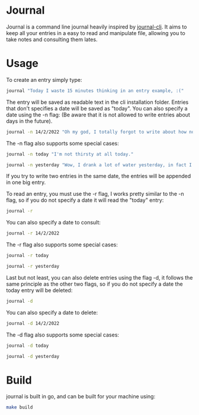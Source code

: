 # Journal

Journal is a command line journal heavily inspired by [journal-cli](https://journalcli.app/).
It aims to keep all your entries in a easy to read and manipulate file, allowing you to take notes and consulting them lates.

# Usage

To create an entry simply type:

```sh
journal "Today I waste 15 minutes thinking in an entry example, :("
```

The entry will be saved as readable text in the cli installation folder. Entries that don't specifies a date will be saved as "today".
You can also specify a date using the -n flag: (Be aware that it is not allowed to write entries about days in the future).

```sh
journal -n 14/2/2022 "Oh my god, I totally forgot to write about how normal 14/2/2022 was!"
```

The -n flag also supports some special cases:

```sh
journal -n today "I'm not thirsty at all today."
```

```sh
journal -n yesterday "Wow, I drank a lot of water yesterday, in fact I drank so much that I didn't had time to write an entry."
```

If you try to write two entries in the same date, the entries will be appended in one big entry.

To read an entry, you must use the -r flag, I works pretty similar to the -n flag, so if you do not specify a date it will read the "today" entry:

```sh
journal -r
```

You can also specify a date to consult:

```sh
journal -r 14/2/2022
```

The -r flag also supports some special cases:

```sh
journal -r today
```

```sh
journal -r yesterday
```

Last but not least, you can also delete entries using the flag -d, it follows the same principle as the other two flags, so if you do not specify a date the today entry will be deleted:

```sh
journal -d
```

You can also specify a date to delete:

```sh
journal -d 14/2/2022
```

The -d flag also supports some special cases:

```sh
journal -d today
```

```sh
journal -d yesterday
```

# Build

journal is built in go, and can be built for your machine using:

```sh
make build
```
